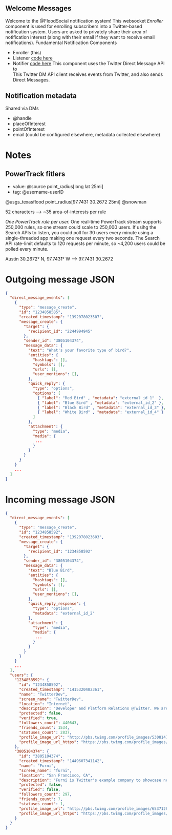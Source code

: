 ## Welcome Messages
Welcome to the @FloodSocial notification system! 
This websocket *Enroller* component is used for enrolling subscribers into a Twitter-based notification system. 
Users are asked to privately share their area of notification interest (along with their email if they 
want to receive email notifications). 
Fundamental Notification Components
* Enroller (this)
* Listener [code here](https://github.com/jimmoffitt/pi-adventures/blob/master/listen/stream/python/py-stream-pi.py)
* Notifier [code here](https://github.com/jimmoffitt/pi-adventures/blob/master/notify/tweet/post_tweet.rb)
This component uses the Twitter Direct Message API to  
This Twitter DM API client receives events from Twitter, and also sends Direct Messages.

## Notification metadata
Shared via DMs
* @handle
* placeOfInterest
* pointOfInterest
* email (could be configured elsewhere, metadata collected elsewhere)




# Notes

## PowerTrack fitlers
+ value: @source point_radius[long lat 25mi]
+ tag: @username-userID


@usgs_texasflood point_radius[97.7431 30.2672 25mi] 
@snowman

52 characters --> ~35 area-of-interests per rule

*One PowerTrack rule per user.* One real-time PowerTrack stream supports 250,000 rules, so one stream could scale to 250,000 users. If usihg the Search APIs to listen, you could poll for 30 users every minute using a single-threaded app making one request every two seconds. The Search API rate-limit defaults to 120 requests per minute, so ~4,200 users could be polled every minute.

Austin 30.2672° N, 97.7431° W  -->  97.7431 30.2672









# Outgoing message JSON

```json
{
  "direct_message_events": [
    {
      "type": "message_create",
      "id": "1234858585",
      "created_timestamp": "1392078023507",
      "message_create": {
        "target": {
          "recipient_id": "2244994945"
        },
        "sender_id": "3805104374",
        "message_data": {
          "text": "What's your favorite type of bird?",
          "entities": {
            "hashtags": [],
            "symbols": [],
            "urls": [],
            "user_mentions": [],
          },
          "quick_reply": {
            "type": "options",
            "options": [
              { "label": "Red Bird" , "metadata": "external_id_1"  },
              { "label": "Blue Bird" , "metadata": "external_id_2" },
              { "label": "Black Bird" , "metadata": "external_id_3" },
              { "label": "White Bird" , "metadata": "external_id_4" }
            ]
          },
          "attachment": {
            "type": "media",
            "media": {
             ...
            }
          }
        }
      }
    }
    ...
  ]
}

```

# Incoming message JSON

```json
{
  "direct_message_events": [
    {
      "type": "message_create",
      "id": "1234858592",
      "created_timestamp": "1392078023603",
      "message_create": {
        "target": {
          "recipient_id": "1234858592"
        },
        "sender_id": "3805104374",
        "message_data": {
          "text": "Blue Bird",
          "entities": {
            "hashtags": [],
            "symbols": [],
            "urls": [],
            "user_mentions": [],
          },
          "quick_reply_response": {
            "type": "options",
            "metadata": "external_id_2"
          },
          "attachment": {
            "type": "media",
            "media": {
             ...
            }
          }
        }
      }
    }
    ...
  ],
  "users": {
    "1234858592": {
      "id": "1234858592",
      "created_timestamp": "1415320482361",
      "name": "TwitterDev",
      "screen_name": "TwitterDev",
      "location": "Internet",
      "description": "Developer and Platform Relations @Twitter. We are developer advocates. We can't answer all your questions, but we listen to all of them!",
      "protected": false,
      "verified": true,
      "followers_count": 440643,
      "friends_count": 1534,
      "statuses_count": 2837,
      "profile_image_url": "http://pbs.twimg.com/profile_images/530814764687949824/npQQVkq8_normal.png",
      "profile_image_url_https": "https://pbs.twimg.com/profile_images/530814764687949824/npQQVkq8_normal.png"
    },
    "3805104374": {
      "id": "3805104374",
      "created_timestamp": "1449607341142",
      "name": "Furni",
      "screen_name": "furni",
      "location": "San Francisco, CA",
      "description": "Furni is Twitter's example company to showcase new developer features.",
      "protected": false,
      "verified": false,
      "followers_count": 297,
      "friends_count": 7,
      "statuses_count": 1,
      "profile_image_url": "http://pbs.twimg.com/profile_images/653712801219805185/S4LvoO9b_normal.png",
      "profile_image_url_https": "https://pbs.twimg.com/profile_images/653712801219805185/S4LvoO9b_normal.png"
    }
  }
}
```
